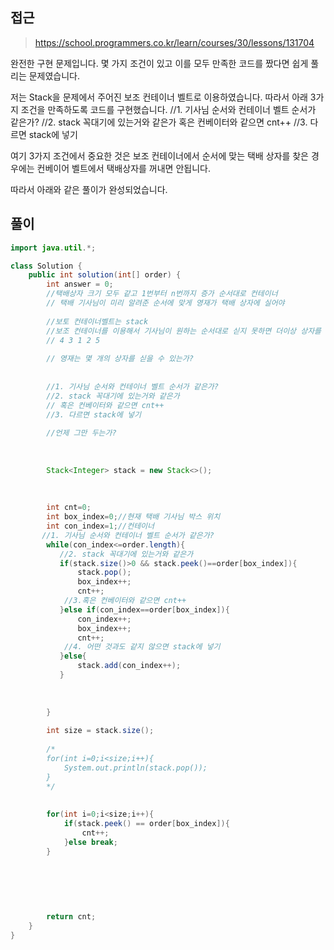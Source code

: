 ## 접근
>https://school.programmers.co.kr/learn/courses/30/lessons/131704

완전한 구현 문제입니다.
몇 가지 조건이 있고
이를 모두 만족한 코드를 짰다면 쉽게 풀리는 문제였습니다.


저는 Stack을 문제에서 주어진 보조 컨테이너 벨트로 이용하였습니다.
따라서 아래 3가지 조건을 만족하도록 코드를 구현했습니다.
//1. 기사님 순서와 컨테이너 벨트 순서가 같은가?
//2. stack 꼭대기에 있는거와 같은가 혹은 컨베이터와 같으면 cnt++
//3. 다르면 stack에 넣기
        
여기 3가지 조건에서  중요한 것은 보조 컨테이너에서 순서에 맞는 택배 상자를 찾은 경우에는
컨베이어 벨트에서 택배상자를 꺼내면 안됩니다.

따라서 아래와 같은 풀이가 완성되었습니다.


## 풀이
```java
import java.util.*;

class Solution {
    public int solution(int[] order) {
        int answer = 0;
        //택배상자 크기 모두 같고 1번부터 n번까지 증가 순서대로 컨테이너
        // 택배 기사님이 미리 알려준 순서에 맞게 영재가 택배 상자에 실어야
        
        //보토 컨테이너벨트는 stack
        //보조 컨테이너를 이용해서 기사님이 원하는 순서대로 싣지 못하면 더이상 상자를 싣지 않는다
        // 4 3 1 2 5
        
        // 영재는 몇 개의 상자를 싣을 수 있는가?
        
        
        //1. 기사님 순서와 컨테이너 벨트 순서가 같은가?
        //2. stack 꼭대기에 있는거와 같은가
        // 혹은 컨베이터와 같으면 cnt++
        //3. 다르면 stack에 넣기
        
        //언제 그만 두는가?
        
        
        
        Stack<Integer> stack = new Stack<>();
      
        
        
        int cnt=0;
        int box_index=0;//현재 택배 기사님 박스 위치
        int con_index=1;//컨테이너 
       //1. 기사님 순서와 컨테이너 벨트 순서가 같은가?
        while(con_index<=order.length){
           //2. stack 꼭대기에 있는거와 같은가
           if(stack.size()>0 && stack.peek()==order[box_index]){
               stack.pop();
               box_index++;
               cnt++;
            //3.혹은 컨베이터와 같으면 cnt++
           }else if(con_index==order[box_index]){
               con_index++;
               box_index++;
               cnt++;
            //4. 어떤 것과도 같지 않으면 stack에 넣기
           }else{
               stack.add(con_index++);
           }
            
          
                  
        }
        
        int size = stack.size();
        
        /*
        for(int i=0;i<size;i++){
            System.out.println(stack.pop());
        }
        */
        
        
        for(int i=0;i<size;i++){
            if(stack.peek() == order[box_index]){
                cnt++;
            }else break;
        }
        
        
        
        
        
        
        return cnt;
    }
}
```